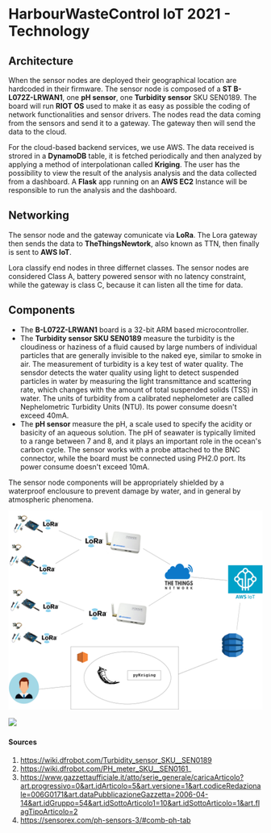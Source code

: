 # HarbourWasteControl IoT 2021 - Technology
## Architecture
When the sensor nodes are deployed their geographical location are hardcoded in their firmware. The sensor node is composed of a  **ST B-L072Z-LRWAN1**, one **pH sensor**, one **Turbidity sensor** SKU SEN0189. The board will run **RIOT OS** used to make it as easy as possible the coding of network functionalities and sensor drivers. The nodes read the data coming from the sensors and send it to a gateway. The gateway then will send the data to the cloud.

For the cloud-based backend services, we use AWS. The data received is strored in a **DynamoDB** table, it is fetched periodically and then analyzed by applying a method of interpolationan called **Kriging**. The user has the possibility to view the result of the analysis analysis and the data collected from a dashboard. A **Flask** app running on an **AWS EC2** Instance will be responsible to run the analysis and the dashboard.

## Networking
The sensor node and the gateway comunicate via **LoRa**. The Lora gateway then sends the data to **TheThingsNewtork**, also known as TTN, then finally is sent to **AWS IoT**.

Lora classify end nodes in three differnet classes. The sensor nodes are considered Class A, battery powered sensor with no latency constraint, while the gateway is class C, because it can listen all the time for data.

## Components
- The **B-L072Z-LRWAN1** board is a 32-bit ARM based microcontroller.
- The **Turbidity sensor SKU SEN0189** measure the turbidity is the cloudiness or haziness of a fluid caused by large numbers of individual particles that are generally invisible to the naked eye, similar to smoke in air. The measurement of turbidity is a key test of water quality. The sensdor detects the water quality using light to detect suspended particles in water by measuring the light transmittance and scattering rate, which changes with the amount of total suspended solids (TSS) in water. The units of turbidity from a calibrated nephelometer are called Nephelometric Turbidity Units (NTU). Its power consume doesn't exceed 40mA.
- The **pH sensor** measure the pH, a scale used to specify the acidity or basicity of an aqueous solution. The pH of seawater is typically limited to a range between 7 and 8, and it plays an important role in the ocean's carbon cycle. The sensor works with a probe attached to the BNC connector, while the board must be connected using PH2.0 port. Its power consume doesn't exceed 10mA.

The sensor node components will be appropriately shielded by a waterproof enclousure to prevent damage by water, and in general by atmospheric phenomena.

![Image1](Picture/architecture_final.png)


<img src="https://github.com/Salvo-32/HarbourWasteControl-IoT2021/blob/main/Picture/architecture2.png" width="500">


#### Sources
1. https://wiki.dfrobot.com/Turbidity_sensor_SKU__SEN0189
2. https://wiki.dfrobot.com/PH_meter_SKU__SEN0161_
3. https://www.gazzettaufficiale.it/atto/serie_generale/caricaArticolo?art.progressivo=0&art.idArticolo=5&art.versione=1&art.codiceRedazionale=006G0171&art.dataPubblicazioneGazzetta=2006-04-14&art.idGruppo=54&art.idSottoArticolo1=10&art.idSottoArticolo=1&art.flagTipoArticolo=2
4. https://sensorex.com/ph-sensors-3/#comb-ph-tab

